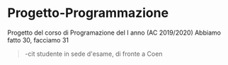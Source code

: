 # Progetto-Programmazione
Progetto del corso di Programazione del I anno (AC 2019/2020)
Abbiamo fatto 30, facciamo 31 
>-cit studente in sede d'esame, di fronte a Coen

